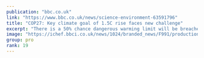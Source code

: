 ```yaml
---
publication: "bbc.co.uk"
link: "https://www.bbc.co.uk/news/science-environment-63591796"
title: "COP27: Key climate goal of 1.5C rise faces new challenge"
excerpt: "There is a 50% chance dangerous warming limit will be breached in nine years, experts say."
image: "https://ichef.bbci.co.uk/news/1024/branded_news/F991/production/_127598836_gettyimages-1243186759.jpg"
group: pro
rank: 19
---
```

